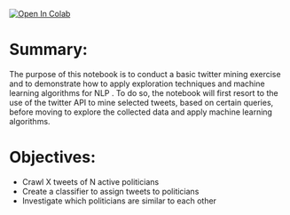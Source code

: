 [![Open In Colab](https://colab.research.google.com/assets/colab-badge.svg)](https://github.com/Spurryag/Twitter_mining_miniproject/blob/master/Twitter_Project.ipynb)

# Summary: 

The purpose of this notebook is to conduct a basic twitter mining exercise and to demonstrate how to apply exploration techniques and machine learning algorithms for NLP . To do so, the notebook will first resort to the use of the twitter API to mine selected tweets, based on certain queries, before moving to explore the collected data and apply machine learning algorithms.

# Objectives:

* Crawl X tweets of N active politicians
* Create a classifier to assign tweets to politicians
* Investigate which politicians are similar to each other


